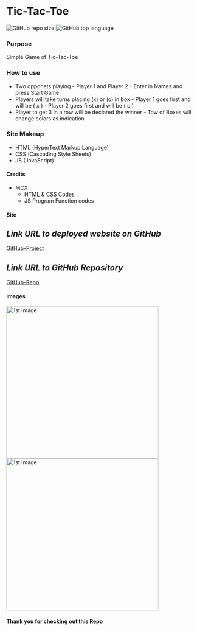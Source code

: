 # Tic-Tac-Toe

![GitHub repo size](https://img.shields.io/github/repo-size/Maxamed-NCX/TicTacToe)
![GitHub top language](https://img.shields.io/github/languages/top/Maxamed-NCX/TicTacToe)

### Purpose

Simple Game of Tic-Tac-Toe  

### How to use

- Two opponets playing
      - Player 1 and Player 2
      - Enter in Names and press Start Game
- Players will take turns placing (x) or (o) in box
      - Player 1 goes first and will be ( x )
      - Player 2 goes first and will be ( o )
- Player to get 3 in a row will be declared the winner
      - Tow of Boxes will change colors as indication

### Site Makeup

- HTML (HyperText Markup Language)
- CSS (Cascading Style Sheets)
- JS (JavaScript)

#### Credits

- MCX
  - HTML & CSS  Codes
  - JS Program Function codes

#### Site

## **_Link URL to deployed website on GitHub_**
[GitHub-Project](https://maxamed-ncx.github.io/TicTacToe/)


## **_Link URL to GitHub Repository_**

[GitHub-Repo](https://github.com/Maxamed-NCX/TicTacToe)

#### images

<img width="400" alt=" 1st Image" src="https://raw.githubusercontent.com/Maxamed-NCX/TicTacToe/main/Imgs/StartGame.png">
<img width="400" alt=" 1st Image" src="https://raw.githubusercontent.com/Maxamed-NCX/TicTacToe/main/Imgs/winner.png">

#### Thank you for checking out this Repo
